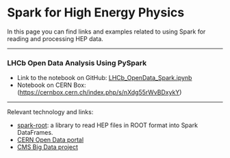 # Spark for High Energy Physics

In this page you can find links and examples related to using Spark for reading and processing HEP data.

--- 
### LHCb Open Data Analysis Using PySpark
 * Link to the notebook on GitHub: [LHCb_OpenData_Spark.ipynb](LHCb_OpenData_Spark.ipynb)
 * Notebook on CERN Box: (https://cernbox.cern.ch/index.php/s/nXdg55rWvBDxykY)

---
Relevant technology and links:
 * [spark-root](https://github.com/diana-hep/spark-root): a library to read HEP files in ROOT format into Spark DataFrames.
 * [CERN Open Data portal](http://opendata.cern.ch/)
 * [CMS Big Data project](https://cms-big-data.github.io)
